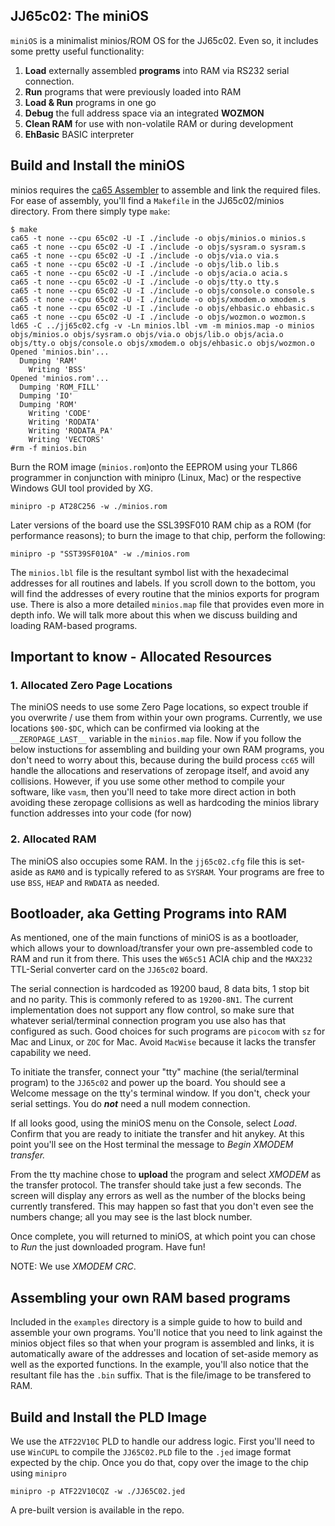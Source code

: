 
## JJ65c02: The miniOS

`miniOS` is a minimalist minios/ROM OS for the JJ65c02. Even so, it includes some pretty useful functionality:

1. __Load__ externally assembled __programs__ into RAM via RS232 serial connection.
2. __Run__ programs that were previously loaded into RAM
3. __Load & Run__ programs in one go
4. __Debug__ the full address space via an integrated __WOZMON__
5. __Clean RAM__ for use with non-volatile RAM or during development
6. __EhBasic__ BASIC interpreter


## Build and Install the miniOS

minios requires the [ca65 Assembler](https://cc65.github.io) to assemble
and link the required files. For ease of assembly, you'll find a `Makefile`
in the JJ65c02/minios directory. From there simply type `make`:

```
$ make
ca65 -t none --cpu 65c02 -U -I ./include -o objs/minios.o minios.s
ca65 -t none --cpu 65c02 -U -I ./include -o objs/sysram.o sysram.s
ca65 -t none --cpu 65c02 -U -I ./include -o objs/via.o via.s
ca65 -t none --cpu 65c02 -U -I ./include -o objs/lib.o lib.s
ca65 -t none --cpu 65c02 -U -I ./include -o objs/acia.o acia.s
ca65 -t none --cpu 65c02 -U -I ./include -o objs/tty.o tty.s
ca65 -t none --cpu 65c02 -U -I ./include -o objs/console.o console.s
ca65 -t none --cpu 65c02 -U -I ./include -o objs/xmodem.o xmodem.s
ca65 -t none --cpu 65c02 -U -I ./include -o objs/ehbasic.o ehbasic.s
ca65 -t none --cpu 65c02 -U -I ./include -o objs/wozmon.o wozmon.s
ld65 -C ../jj65c02.cfg -v -Ln minios.lbl -vm -m minios.map -o minios objs/minios.o objs/sysram.o objs/via.o objs/lib.o objs/acia.o objs/tty.o objs/console.o objs/xmodem.o objs/ehbasic.o objs/wozmon.o
Opened 'minios.bin'...
  Dumping 'RAM'
    Writing 'BSS'
Opened 'minios.rom'...
  Dumping 'ROM_FILL'
  Dumping 'IO'
  Dumping 'ROM'
    Writing 'CODE'
    Writing 'RODATA'
    Writing 'RODATA_PA'
    Writing 'VECTORS'
#rm -f minios.bin
```

Burn the ROM image (`minios.rom`)onto the EEPROM using your TL866 programmer in conjunction with minipro (Linux, Mac) or the respective Windows GUI tool provided by XG.

```
minipro -p AT28C256 -w ./minios.rom
```

Later versions of the board use the SSL39SF010 RAM chip as a ROM (for performance reasons); to burn the image to that chip, perform the following:

```
minipro -p "SST39SF010A" -w ./minios.rom
```

The `minios.lbl` file is the resultant symbol list with the hexadecimal
addresses for all routines and labels. If you scroll down to the bottom,
you will find the addresses of every routine that the minios exports
for program use. There is also a more detailed `minios.map` file that provides even
more in depth info. We will talk more about this when we discuss
building and loading RAM-based programs.

## Important to know - Allocated Resources

### 1. Allocated Zero Page Locations

The miniOS needs to use some Zero Page locations, so expect trouble if you
overwrite / use them from within your own programs. Currently, we use
locations `$00-$DC`, which can be confirmed via looking at the
`__ZEROPAGE_LAST__` variable in the `minios.map` file. Now if you
follow the below instuctions for assembling and building your own
RAM programs, you don't need to worry about this, because during the
build process `cc65` will handle the allocations and reservations of
zeropage itself, and avoid any collisions. However, if you use some
other method to compile your software, like `vasm`, then you'll need
to take more direct action in both avoiding these zeropage collisions
as well as hardcoding the minios library function addresses into your
code (for now)

### 2. Allocated RAM

The miniOS also occupies some RAM. In the `jj65c02.cfg`
file this is set-aside as `RAM0` and is typically refered to as `SYSRAM`.
Your programs are free to use `BSS`, `HEAP` and `RWDATA` as needed.

## Bootloader, aka Getting Programs into RAM

As mentioned, one of the main functions of miniOS is as a bootloader,
which allows your to download/transfer your own pre-assembled code to
RAM and run it from there. This uses the `W65c51` ACIA chip and the
`MAX232` TTL-Serial converter card on the `JJ65c02` board.

The serial connection is hardcoded as 19200 baud, 8 data bits, 1 stop
bit and no parity. This is commonly refered to as `19200-8N1`. The
current implementation does not support any flow control, so make sure
that whatever serial/terminal connection program you use also has that
configured as such. Good choices for such programs are `picocom` with `sz` for Mac and Linux, or `ZOC` for Mac.
Avoid `MacWise` because it lacks the transfer capability we need.

To initiate the transfer, connect your "tty" machine (the serial/terminal
program) to the `JJ65c02` and power up the board. You should see a Welcome
message on the tty's terminal window. If you don't, check your serial
settings. You do ***not*** need a null modem connection.

If all looks good, using the miniOS menu on the Console, select *Load*.
Confirm that you are ready to
initiate the transfer and hit anykey. At this
point you'll see on the Host terminal the message to *Begin XMODEM transfer.*

From the tty machine chose to **upload** the program and select *XMODEM* as
the transfer protocol. The transfer should take just a few seconds. The
screen will display any errors as well as the number of the blocks being
currently transfered. This may happen so fast that you don't even see
the numbers change; all you may see is the last block number.

Once complete, you will returned to miniOS, at which point you can
chose to *Run* the just downloaded program. Have fun!

NOTE: We use *XMODEM CRC*.

## Assembling your own RAM based programs

Included in the `examples` directory is a simple guide to how
to build and assemble your own programs. You'll notice that you
need to link against the minios object files so that when your
program is assembled and links, it is automatically aware of the
addresses and location of set-aside memory as well as the exported
functions. In the example, you'll also notice that the resultant
file has the `.bin` suffix. That is the file/image to be transfered
to RAM.

## Build and Install the PLD Image

We use the `ATF22V10C` PLD to handle our address logic. First you'll
need to use `WinCUPL` to compile the `JJ65C02.PLD` file to the `.jed`
image format expected by the chip. Once you do that, copy over the
image to the chip using `minipro`

```
minipro -p ATF22V10CQZ -w ./JJ65C02.jed
```
A pre-built version is available in the repo.
